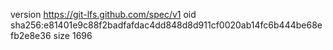 version https://git-lfs.github.com/spec/v1
oid sha256:e81401e9c88f2badfafdac4dd848d8d911cf0020ab14fc6b444be68efb2e8e36
size 1696
